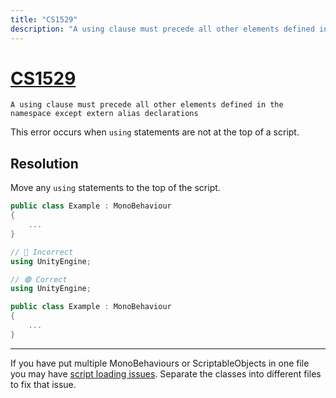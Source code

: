 ```yaml
---
title: "CS1529"
description: "A using clause must precede all other elements defined in the namespace except extern alias declarations"
---
```

# [CS1529](https://learn.microsoft.com/en-us/dotnet/csharp/language-reference/compiler-messages/using-directive-errors#using-directive)

```
A using clause must precede all other elements defined in the namespace except extern alias declarations
```


This error occurs when `using` statements are not at the top of a script.

## Resolution

Move any `using` statements to the top of the script.

```csharp
public class Example : MonoBehaviour
{
    ...
}

// 🔴 Incorrect
using UnityEngine;
```

```csharp
// 🟢 Correct
using UnityEngine;

public class Example : MonoBehaviour
{
    ...
}
```

---

If you have put multiple MonoBehaviours or ScriptableObjects in one file you may have [script loading issues](../Script%20Loading%20Issues.md).
Separate the classes into different files to fix that issue.
